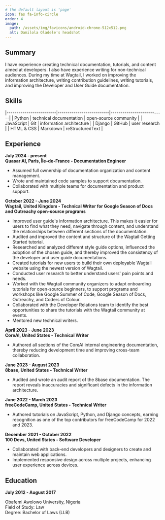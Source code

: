 ```yaml
---
# the default layout is 'page'
icon: fas fa-info-circle
order: 4
image:
  path: /assets/img/favicons/android-chrome-512x512.png
  alt: Damilola Oladele's headshot
---
```


## Summary

I have experience creating technical documentation, tutorials, and content aimed at developers. I also have experience writing for non-technical audiences. During my time at Wagtail, I worked on improving the information architecture, writing contribution guidelines, writing tutorials, and improving the Developer and User Guide documentation.

## Skills

|-------------------------|--------------------------|---------------------------|
| Python                  | technical documentation  | open-source community     |
| JavaScript              | Git                      | information architecture  |
| Django                  | GitHub                   | user research             |
| HTML & CSS              | Markdown                 | reStructuredText          |

## Experience

**July 2024 - present**  
**Quasar AI, Paris, Île-de-France - Documentation Engineer**

* Assumed full ownership of documentation organization and content management.
* Wrote and maintained code samples to support documentation.
* Collaborated with multiple teams for documentation and product support.

**October 2022 - June 2024**  
**Wagtail, United Kingdom - Technical Writer for Google Season of Docs and Outreachy open-source programs**

* Improved user guide's information architecture. This makes it easier for users to find what they need, navigate through content, and understand the relationships between different sections of the documentation.
* Audited and improved the content and structure of the Wagtail Getting Started tutorial.
* Researched and analyzed different style guide options, influenced the adoption of the chosen guide, and thereby improved the consistency of the developer and user guide documentations.
* Created tutorials for new users to build their own deployable Wagtail website using the newest version of Wagtail.
* Conducted user research to better understand users' pain points and needs.
* Worked with the Wagtail community organizers to adapt onboarding tutorials for open-source beginners, to support programs and workshops like Google Summer of Code, Google Season of Docs, Outreachy, and Coders of Colour.
* Collaborated with the Developer Relations team to identify the best opportunities to share the tutorials with the Wagtail community at events.
* Mentored new technical writers.

**April 2023 - June 2023**  
**CoreAI, United States - Technical Writer**

* Authored all sections of the CoreAI internal engineering documentation, thereby reducing development time and improving cross-team collaboration.

**June 2023 - August 2023**  
**8base, United States - Technical Writer**

* Audited and wrote an audit report of the 8base documentation. The report reveals inaccuracies and significant defects in the information architecture.

**June 2022 - March 2023**  
**freeCodeCamp, United States - Technical Writer**

* Authored tutorials on JavaScript, Python, and Django concepts, earning recognition as one of the top contributors for freeCodeCamp for 2022 and 2023.

**December 2021 - October 2022**  
**100 Devs, United States - Software Developer**

* Collaborated with back-end developers and designers to create and maintain web applications.
* Implemented responsive design across multiple projects, enhancing user experience across devices.

## Education

**July 2012 - August 2017**

Obafemi Awolowo University, Nigeria  
Field of Study: Law  
Degree: Bachelor of Laws (LLB)
